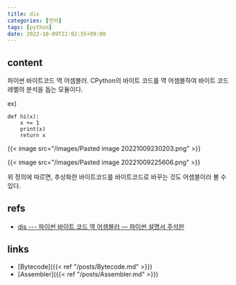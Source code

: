 ```yaml
---
title: dis
categories: [언어]
tags: [python]
date: 2022-10-09T22:02:55+09:00
---
```


## content
파이썬 바이트코드 역 어셈블러. CPython의 바이트 코드를 역 어셈블하여 바이트 코드 레벨의 분석을 돕는 모듈이다.

ex)
```
def hi(x):
	x += 1
	print(x)
	return x
```

{{< image src="/images/Pasted image 20221009230203.png" >}}

{{< image src="/images/Pasted image 20221009225606.png" >}}

위 정의에 따르면, 추상화한 바이트코드를 바이트코드로 바꾸는 것도 어셈블이라 볼 수 있다.

## refs
- [dis --- 파이썬 바이트 코드 역 어셈블러 — 파이썬 설명서 주석판](https://python.flowdas.com/library/dis.html)


## links
- [Bytecode]({{< ref "/posts/Bytecode.md" >}})
- [Assembler]({{< ref "/posts/Assembler.md" >}})
